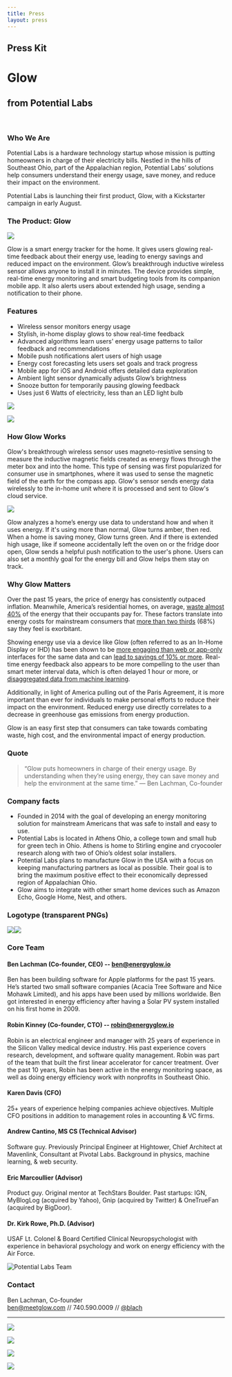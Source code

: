 ```yaml
---
title: Press
layout: press
---
```


## Press Kit


# **Glow**

## from **Potential Labs**

&nbsp;

### Who We Are

Potential Labs is a hardware technology startup whose mission is putting homeowners in charge of their electricity bills.  Nestled in the hills of Southeast Ohio, part of the Appalachian region, Potential Labs’ solutions help consumers understand their energy usage, save money, and reduce their impact on the environment.

Potential Labs is launching their first product, Glow, with a Kickstarter campaign in early August.

### The Product: Glow

<img class="right" src="/images/glow-view13-portrait.jpg">

Glow is a smart energy tracker for the home. It gives users glowing real-time feedback about their energy use, leading to energy savings and reduced impact on the environment. Glow’s breakthrough inductive wireless sensor allows anyone to install it in minutes. The device provides simple, real-time energy monitoring and smart budgeting tools from its companion mobile app. It also alerts users about extended high usage, sending a notification to their phone.

### Features

- Wireless sensor monitors energy usage
- Stylish, in-home display glows to show real-time feedback
- Advanced algorithms learn users' energy usage patterns to tailor feedback and recommendations
- Mobile push notifications alert users of high usage
- Energy cost forecasting lets users set goals and track progress
- Mobile app for iOS and Android offers detailed data exploration
- Ambient light sensor dynamically adjusts Glow’s brightness
- Snooze button for temporarily pausing glowing feedback
- Uses just 6 Watts of electricity, less than an LED light bulb


![](/images/ortho-front.jpg)

![](/images/ortho-back.jpg)

### How Glow Works

Glow's breakthrough wireless sensor uses magneto-resistive sensing to measure the inductive magnetic fields created as energy flows through the meter box and into the home. This type of sensing was first popularized for consumer use in smartphones, where it was used to sense the magnetic field of the earth for the compass app. Glow's sensor sends energy data wirelessly to the in-home unit where it is processed and sent to Glow's cloud service.

![](/images/sensing-infographic.jpg)

Glow analyzes a home’s energy use data to understand how and when it uses energy. If it's using more than normal, Glow turns amber, then red. When a home is saving money, Glow turns green. And if there is extended high usage, like if someone accidentally left the oven on or the fridge door open, Glow sends a helpful push notification to the user's phone. Users can also set a monthly goal for the energy bill and Glow helps them stay on track.

### Why Glow Matters

Over the past 15 years, the price of energy has consistently outpaced inflation. Meanwhile, America’s residential homes, on average, [waste almost 40%](http://www.cmu.edu/gdi/docs/scoping-the.pdf) of the energy that their occupants pay for. These factors translate into energy costs for mainstream consumers that [more than two thirds](https://aytm.com/blog/daily-survey-results/powerwall-survey/) (68%) say they feel is exorbitant.

Showing energy use via a device like Glow (often referred to as an In-Home Display or IHD) has been shown to be [more engaging than web or app-only](https://arxiv.org/pdf/1605.00962.pdf) interfaces for the same data and can [lead to savings of 10% or more](/docs/eemtg082011_c20_hed_customer.pdf). Real-time energy feedback also appears to be more compelling to the user than smart meter interval data, which is often delayed 1 hour or more, or [disaggregated data from machine learning](/docs/jack-kelly-PGE-results.pdf).

Additionally, in light of America pulling out of the Paris Agreement, it is more important than ever for individuals to make personal efforts to reduce their impact on the environment. Reduced energy use directly correlates to a decrease in greenhouse gas emissions from energy production.

Glow is an easy first step that consumers can take towards combating waste, high cost, and the environmental impact of energy production.

### Quote

> “Glow puts homeowners in charge of their energy usage. By understanding when they’re using energy, they can save money and help the environment at the same time.”
> — Ben Lachman, Co-founder

### Company facts

- Founded in 2014 with the goal of developing an energy monitoring solution for mainstream Americans that was safe to install and easy to use.
- Potential Labs is located in Athens Ohio, a college town and small hub for green tech in Ohio. Athens is home to Stirling engine and cryocooler research along with two of Ohio’s oldest solar installers.
- Potential Labs plans to manufacture Glow in the USA with a focus on keeping manufacturing partners as local as possible. Their goal is to bring the maximum positive effect to their economically depressed region of Appalachian Ohio.
- Glow aims to integrate with other smart home devices such as Amazon Echo, Google Home, Nest, and others.

### Logotype (transparent PNGs)

<img class="logo" src="/images/glow-logo-black.png"><img class="logo shaded" src="/images/glow-logo-white.png">

### Core Team

#### **Ben Lachman (Co-founder, CEO)** -- [ben@energyglow.io](mailto:ben@energyglow.io)
Ben has been building software for Apple platforms for the past 15 years. He’s started two small software companies (Acacia Tree Software and Nice Mohawk Limited), and his apps have been used by millions worldwide. Ben got interested in energy efficiency after having a Solar PV system installed on his first home in 2009.

#### **Robin Kinney (Co-founder, CTO)** -- [robin@energyglow.io](mailto:robin@energyglow.io)
Robin is an electrical engineer and manager with 25 years of experience in the Silicon Valley medical device industry. His past experience covers research, development, and software quality management. Robin was part of the team that built the first linear accelerator for cancer treatment. Over the past 10 years, Robin has been active in the energy monitoring space, as well as doing energy efficiency work with nonprofits in Southeast Ohio.

#### **Karen Davis (CFO)**
25+ years of experience helping companies achieve objectives. Multiple CFO positions in addition to management roles in accounting & VC firms.

#### **Andrew Cantino, MS CS (Technical Advisor)**
Software guy. Previously Principal Engineer at Hightower, Chief Architect at Mavenlink, Consultant at Pivotal Labs. Background in physics, machine learning, & web security.

#### **Eric Marcoullier (Advisor)**
Product guy. Original mentor at TechStars Boulder. Past startups: IGN, MyBlogLog (acquired by Yahoo), Gnip (acquired by Twitter) & OneTrueFan (acquired by BigDoor).

#### **Dr. Kirk Rowe, Ph.D. (Advisor)**
USAF Lt. Colonel & Board Certified Clinical Neuropsychologist with experience in behavioral psychology and work on energy efficiency with the Air Force.

![Potential Labs Team](/images/team_shot.jpg)

### Contact

Ben Lachman, Co-founder  
[ben@meetglow.com](mailto:ben@meetglow.com) // 740.590.0009 // [@blach](http://twitter.com/blach)

---

![](/images/glow-view7.jpg)

![](/images/glow-view3-amber.jpg)

![](/images/glow-view15.jpg)

![](/images/glow-view11.jpg)
